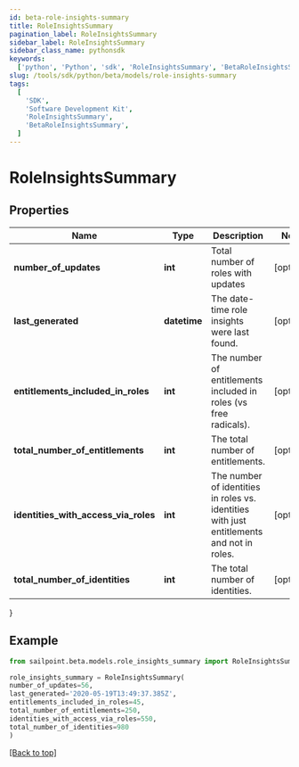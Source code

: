 ```yaml
---
id: beta-role-insights-summary
title: RoleInsightsSummary
pagination_label: RoleInsightsSummary
sidebar_label: RoleInsightsSummary
sidebar_class_name: pythonsdk
keywords:
  ['python', 'Python', 'sdk', 'RoleInsightsSummary', 'BetaRoleInsightsSummary']
slug: /tools/sdk/python/beta/models/role-insights-summary
tags:
  [
    'SDK',
    'Software Development Kit',
    'RoleInsightsSummary',
    'BetaRoleInsightsSummary',
  ]
---
```


# RoleInsightsSummary

## Properties

| Name | Type | Description | Notes |
| --- | --- | --- | --- |
| **number_of_updates** | **int** | Total number of roles with updates | [optional] |
| **last_generated** | **datetime** | The date-time role insights were last found. | [optional] |
| **entitlements_included_in_roles** | **int** | The number of entitlements included in roles (vs free radicals). | [optional] |
| **total_number_of_entitlements** | **int** | The total number of entitlements. | [optional] |
| **identities_with_access_via_roles** | **int** | The number of identities in roles vs. identities with just entitlements and not in roles. | [optional] |
| **total_number_of_identities** | **int** | The total number of identities. | [optional] |

}

## Example

```python
from sailpoint.beta.models.role_insights_summary import RoleInsightsSummary

role_insights_summary = RoleInsightsSummary(
number_of_updates=56,
last_generated='2020-05-19T13:49:37.385Z',
entitlements_included_in_roles=45,
total_number_of_entitlements=250,
identities_with_access_via_roles=550,
total_number_of_identities=980
)

```

[[Back to top]](#)
